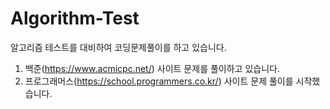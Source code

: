 # Algorithm-Test

알고리즘 테스트를 대비하여 코딩문제풀이를 하고 있습니다.  
  
1. 백준(https://www.acmicpc.net/) 사이트 문제를 풀이하고 있습니다.  
2. 프로그래머스(https://school.programmers.co.kr/) 사이트 문제 풀이를 시작했습니다.
